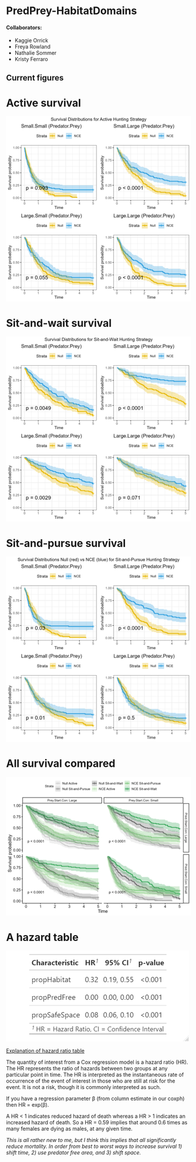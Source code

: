 # PredPrey-HabitatDomains

#### Collaborators:
- Kaggie Orrick
- Freya Rowland
- Nathalie Sommer
- Kristy Ferraro

## Current figures
# Active survival
![Figure 1](Output_Figures/ActivePredSurv.png)

# Sit-and-wait survival
![Figure 2](Output_Figures/SWPredSurv.png)

# Sit-and-pursue survival
![Figure 3](Output_Figures/SPPredSurv.png)

# All survival compared
![Figure 4](Output_Figures/AllSurvival.png)

# A hazard table
![Table 1](Output_Figures/FiveYrNCEHazardTable.png)

[Explanation of hazard ratio table](<https://www.emilyzabor.com/tutorials/survival_analysis_in_r_tutorial.html#Estimating_survival_curves_with_the_Kaplan-Meier_method>)

The quantity of interest from a Cox regression model is a hazard ratio (HR). The HR represents the ratio of hazards between two groups at any particular point in time.
The HR is interpreted as the instantaneous rate of occurrence of the event of interest in those who are still at risk for the event. It is not a risk, though it is commonly interpreted as such.

If you have a regression parameter β (from column estimate in our coxph) then HR = exp(β).

A HR < 1 indicates reduced hazard of death whereas a HR > 1 indicates an increased hazard of death.
So a HR = 0.59 implies that around 0.6 times as many females are dying as males, at any given time.

*This is all rather new to me, but I think this implies that all significantly reduce mortality. In order from best to worst ways to increase survival 1) shift time, 2) use predator free area, and 3) shift space.*
